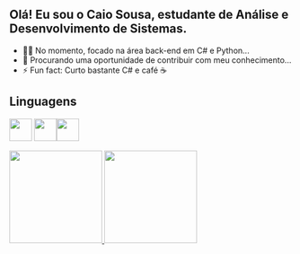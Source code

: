 ## Olá! Eu sou o Caio Sousa, estudante de Análise e Desenvolvimento de Sistemas.
- 👨‍💻 No momento, focado na área back-end em C# e Python...
- 🤔 Procurando uma oportunidade de contribuir com meu conhecimento...
- ⚡ Fun fact: Curto bastante C# e café ☕

## Linguagens 
<img src="https://cdn.jsdelivr.net/gh/devicons/devicon/icons/csharp/csharp-original.svg" width="40" height="40"/> <img src="https://cdn.jsdelivr.net/gh/devicons/devicon/icons/java/java-original.svg" width="40" height="40"/><img src="https://cdn.jsdelivr.net/gh/devicons/devicon/icons/python/python-original-wordmark.svg" width="40" height="40"/>
<div><a href="https://github.com/caio-sousa10"><img height="165em" src="https://github-readme-stats.vercel.app/api/top-langs/?username=caio-sousa10&layout=compact&langs_count=7&theme=dracula"/>
<img height="165em" src="https://github-readme-stats.vercel.app/api?username=caio-sousa10&show_icons=true&theme=dracula&include_all_commits=true&count_private=true"/></div> 
